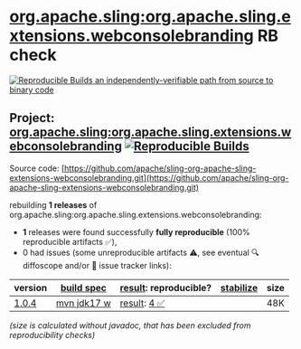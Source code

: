 [org.apache.sling:org.apache.sling.extensions.webconsolebranding](https://central.sonatype.com/artifact/org.apache.sling/org.apache.sling.extensions.webconsolebranding/versions) RB check
=======

[![Reproducible Builds](https://reproducible-builds.org/images/logos/rb.svg) an independently-verifiable path from source to binary code](https://reproducible-builds.org/)

## Project: [org.apache.sling:org.apache.sling.extensions.webconsolebranding](https://central.sonatype.com/artifact/org.apache.sling/org.apache.sling.extensions.webconsolebranding/versions) [![Reproducible Builds](https://img.shields.io/endpoint?url=https://raw.githubusercontent.com/jvm-repo-rebuild/reproducible-central/master/content/org/apache/sling/org.apache.sling.extensions.webconsolebranding/badge.json)](https://github.com/jvm-repo-rebuild/reproducible-central/blob/master/content/org/apache/sling/org.apache.sling.extensions.webconsolebranding/README.md)

Source code: [https://github.com/apache/sling-org-apache-sling-extensions-webconsolebranding.git](https://github.com/apache/sling-org-apache-sling-extensions-webconsolebranding.git)

rebuilding **1 releases** of org.apache.sling:org.apache.sling.extensions.webconsolebranding:
- **1** releases were found successfully **fully reproducible** (100% reproducible artifacts :white_check_mark:),
- 0 had issues (some unreproducible artifacts :warning:, see eventual :mag: diffoscope and/or :memo: issue tracker links):

| version | [build spec](/BUILDSPEC.md) | [result](https://reproducible-builds.org/docs/jvm/): reproducible? | [stabilize](https://github.com/google/oss-rebuild/blob/main/cmd/stabilize/README.md) | size |
| -- | --------- | ------ | ------ | -- |
| [1.0.4](https://central.sonatype.com/artifact/org.apache.sling/org.apache.sling.extensions.webconsolebranding/1.0.4/pom) | [mvn jdk17 w](org.apache.sling.extensions.webconsolebranding-1.0.4.buildspec) | [result](org.apache.sling.extensions.webconsolebranding-1.0.4.buildinfo): [4 :white_check_mark: ](org.apache.sling.extensions.webconsolebranding-1.0.4.buildcompare) | | 48K |

<i>(size is calculated without javadoc, that has been excluded from reproducibility checks)</i>
